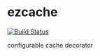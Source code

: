 # ezcache

[![Build Status](https://travis-ci.org/ilya-yurtaev/ezcache.svg?branch=master)](https://travis-ci.org/ilya-yurtaev/ezcache)

configurable cache decorator

